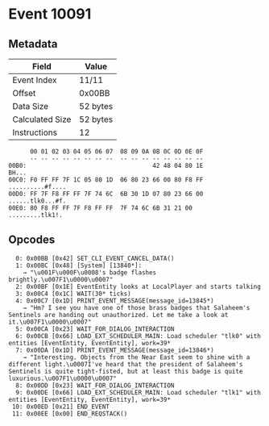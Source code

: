 # Event 10091

## Metadata

| Field           | Value    |
|-----------------|----------|
| Event Index     | 11/11    |
| Offset          | 0x00BB   |
| Data Size       | 52 bytes |
| Calculated Size | 52 bytes |
| Instructions    | 12       |

```
      00 01 02 03 04 05 06 07  08 09 0A 0B 0C 0D 0E 0F
      -- -- -- -- -- -- -- --  -- -- -- -- -- -- -- --
00B0:                                   42 48 04 80 1E             BH...
00C0: F0 FF FF 7F 1C 05 80 1D  06 80 23 66 00 80 F8 FF  ..........#f....
00D0: FF 7F F8 FF FF 7F 74 6C  6B 30 1D 07 80 23 66 00  ......tlk0...#f.
00E0: 80 F8 FF FF 7F F8 FF FF  7F 74 6C 6B 31 21 00     .........tlk1!. 
```

## Opcodes

```
  0: 0x00BB [0x42] SET_CLI_EVENT_CANCEL_DATA()
  1: 0x00BC [0x48] [System] [13840*]:
    → "\u001F\u000F\u0008's badge flashes brightly.\u007F1\u0000\u0007"
  2: 0x00BF [0x1E] EventEntity looks at LocalPlayer and starts talking
  3: 0x00C4 [0x1C] WAIT(30* ticks)
  4: 0x00C7 [0x1D] PRINT_EVENT_MESSAGE(message_id=13845*)
    → "Hm? I see you have one of those brass badges that Salaheem's Sentinels are handing out unauthorized. Let me take a look at it.\u007F1\u0000\u0007"
  5: 0x00CA [0x23] WAIT_FOR_DIALOG_INTERACTION
  6: 0x00CB [0x66] LOAD_EXT_SCHEDULER_MAIN: Load scheduler "tlk0" with entities [EventEntity, EventEntity], work=39*
  7: 0x00DA [0x1D] PRINT_EVENT_MESSAGE(message_id=13846*)
    → "Interesting. Objects from the Near East seem to shine with a different light.\u0007I've heard that the president of Salaheem's Sentinels is quite tight-fisted, but at least this badge is quite luxurious.\u007F1\u0000\u0007"
  8: 0x00DD [0x23] WAIT_FOR_DIALOG_INTERACTION
  9: 0x00DE [0x66] LOAD_EXT_SCHEDULER_MAIN: Load scheduler "tlk1" with entities [EventEntity, EventEntity], work=39*
 10: 0x00ED [0x21] END_EVENT
 11: 0x00EE [0x00] END_REQSTACK()
```
